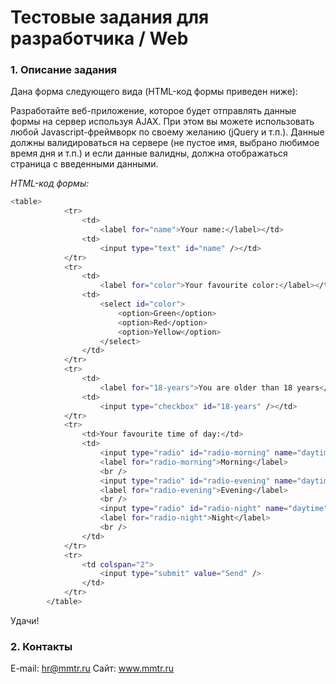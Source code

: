 # Тестовые задания для разработчика / Web

### 1. Описание задания

Дана форма следующего вида (HTML-код формы приведен ниже):

Разработайте веб-приложение, которое будет отправлять данные формы на сервер используя AJAX. При этом вы можете использовать любой Javascript-фреймворк по своему желанию (jQuery и т.п.). 
Данные должны валидироваться на сервере (не пустое имя, выбрано любимое время дня и т.п.) и если данные валидны, должна отображаться страница с введенными данными.

_HTML-код формы:_
```sh
<table>
            <tr>
                <td>
                    <label for="name">Your name:</label></td>
                <td>
                    <input type="text" id="name" /></td>
            </tr>
            <tr>
                <td>
                    <label for="color">Your favourite color:</label></td>
                <td>
                    <select id="color">
                        <option>Green</option>
                        <option>Red</option>
                        <option>Yellow</option>
                    </select>
                </td>
            </tr>
            <tr>
                <td>
                    <label for="18-years">You are older than 18 years</label></td>
                <td>
                    <input type="checkbox" id="18-years" /></td>
            </tr>
            <tr>
                <td>Your favourite time of day:</td>
                <td>
                    <input type="radio" id="radio-morning" name="daytime" />
                    <label for="radio-morning">Morning</label>
                    <br />
                    <input type="radio" id="radio-evening" name="daytime" />
                    <label for="radio-evening">Evening</label>
                    <br />
                    <input type="radio" id="radio-night" name="daytime" />
                    <label for="radio-night">Night</label>
                    <br />
                </td>
            </tr>
            <tr>
                <td colspan="2">
                    <input type="submit" value="Send" />
                </td>
            </tr>
        </table>
```
Удачи!
### 2. Контакты

E-mail: hr@mmtr.ru
Сайт: www.mmtr.ru 

